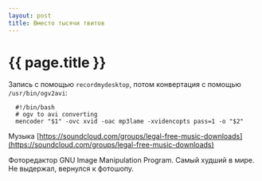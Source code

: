 ```yaml
---
layout: post
title: Вместо тысячи твитов
---
```

# {{ page.title }}

Запись с помощью `recordmydesktop`, потом конвертация с помощью `/usr/bin/ogv2avi`:

```
  #!/bin/bash
  # ogv to avi converting
  mencoder "$1" -ovc xvid -oac mp3lame -xvidencopts pass=1 -o "$2"
```

Музыка [https://soundcloud.com/groups/legal-free-music-downloads](https://soundcloud.com/groups/legal-free-music-downloads)

Фоторедактор GNU Image Manipulation Program. Самый худший в мире. Не выдержал, вернулся к фотошопу.


